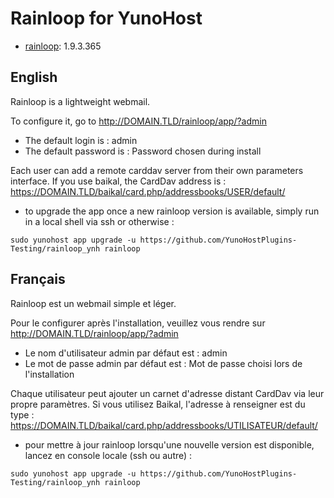 # Rainloop for YunoHost 
 
* [rainloop](http://rainloop.net/ ): 1.9.3.365
 
## English
Rainloop is a lightweight webmail. 
 
To configure it, go to http://DOMAIN.TLD/rainloop/app/?admin 
 
- The default login is : admin 
- The default password is : Password chosen during install 
 
Each user can add a remote carddav server from their own parameters interface. 
If you use baikal, the CardDav address is : 
https://DOMAIN.TLD/baikal/card.php/addressbooks/USER/default/
 
- to upgrade the app once a new rainloop version is available, simply run in a local shell via ssh or otherwise :

``sudo yunohost app upgrade -u https://github.com/YunoHostPlugins-Testing/rainloop_ynh rainloop``

 
## Français 
Rainloop est un webmail simple et léger. 
 
Pour le configurer après l'installation, veuillez vous rendre sur http://DOMAIN.TLD/rainloop/app/?admin 
 
- Le nom d'utilisateur admin par défaut est : admin
- Le mot de passe admin par défaut est : Mot de passe choisi lors de l'installation 
 
Chaque utilisateur peut ajouter un carnet d'adresse distant CardDav via leur propre paramètres. 
Si vous utilisez Baikal, l'adresse à renseigner est du type : 
https://DOMAIN.TLD/baikal/card.php/addressbooks/UTILISATEUR/default/ 


- pour mettre à jour rainloop lorsqu'une nouvelle version est disponible, lancez en console locale (ssh ou autre) :

``sudo yunohost app upgrade -u https://github.com/YunoHostPlugins-Testing/rainloop_ynh rainloop``

